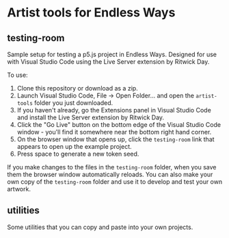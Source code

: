 # Artist tools for Endless Ways

## testing-room
Sample setup for testing a p5.js project in Endless Ways. Designed for use with Visual Studio Code using the Live Server extension by Ritwick Day. 

To use:
1. Clone this repository or download as a zip.
2. Launch Visual Studio Code, File -> Open Folder... and open the `artist-tools` folder you just downloaded.
3. If you haven't already, go the Extensions panel in Visual Studio Code and install the Live Server extension by Ritwick Day.
4. Click the "Go Live" button on the bottom edge of the Visual Studio Code window - you'll find it somewhere near the bottom right hand corner. 
5. On the browser window that opens up, click the `testing-room` link that appears to open up the example project.
6. Press space to generate a new token seed.

If you make changes to the files in the `testing-room` folder, when you save them the browser window automatically reloads. You can also make your own copy of the `testing-room` folder and use it to develop and test your own artwork. 

## utilities
Some utilities that you can copy and paste into your own projects.
